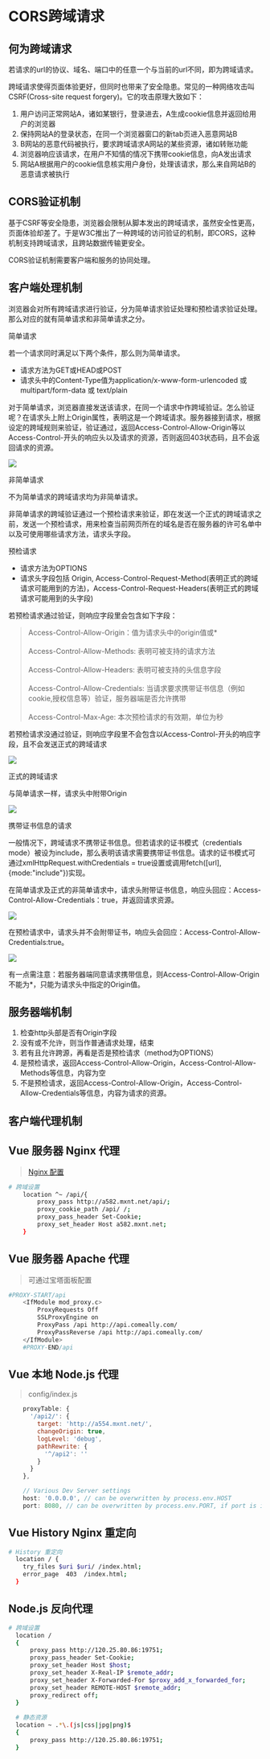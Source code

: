 CORS跨域请求
========

何为跨域请求
------

若请求的url的协议、域名、端口中的任意一个与当前的url不同，即为跨域请求。

跨域请求使得页面体验更好，但同时也带来了安全隐患。常见的一种网络攻击叫CSRF(Cross-site request forgery)。它的攻击原理大致如下：

1.  用户访问正常网站A，诸如某银行，登录进去，A生成cookie信息并返回给用户的浏览器
2.  保持网站A的登录状态，在同一个浏览器窗口的新tab页进入恶意网站B
3.  B网站的恶意代码被执行，要求跨域请求A网站的某些资源，诸如转账功能
4.  浏览器响应该请求，在用户不知情的情况下携带cookie信息，向A发出请求
5.  网站A根据用户的cookie信息核实用户身份，处理该请求，那么来自网站B的恶意请求被执行

CORS验证机制
--------

基于CSRF等安全隐患，浏览器会限制从脚本发出的跨域请求，虽然安全性更高，页面体验却差了。于是W3C推出了一种跨域的访问验证的机制，即CORS，这种机制支持跨域请求，且跨站数据传输更安全。

CORS验证机制需要客户端和服务的协同处理。

客户端处理机制
-------

浏览器会对所有跨域请求进行验证，分为简单请求验证处理和预检请求验证处理。那么对应的就有简单请求和非简单请求之分。

简单请求

若一个请求同时满足以下两个条件，那么则为简单请求。

-   请求方法为GET或HEAD或POST
-   请求头中的Content-Type值为application/x-www-form-urlencoded 或 multipart/form-data 或 text/plain

对于简单请求，浏览器直接发送该请求，在同一个请求中作跨域验证。怎么验证呢？在请求头上附上Origin属性，表明这是一个跨域请求。服务器接到请求，根据设定的跨域规则来验证，验证通过，返回Access-Control-Allow-Origin等以Access-Control-开头的响应头以及请求的资源，否则返回403状态码，且不会返回请求的资源。

![](https://user-gold-cdn.xitu.io/2019/5/6/16a8c06a3c66b0e6?imageView2/0/w/1280/h/960/format/webp/ignore-error/1)

非简单请求

不为简单请求的跨域请求均为非简单请求。

非简单请求的跨域验证通过一个预检请求来验证，即在发送一个正式的跨域请求之前，发送一个预检请求，用来检查当前网页所在的域名是否在服务器的许可名单中以及可使用哪些请求方法，请求头字段。

预检请求

-   请求方法为OPTIONS
-   请求头字段包括 Origin, Access-Control-Request-Method(表明正式的跨域请求可能用到的方法)，Access-Control-Request-Headers(表明正式的跨域请求可能用到的头字段)

若预检请求通过验证，则响应字段里会包含如下字段：

> Access-Control-Allow-Origin：值为请求头中的origin值或*\
>\
> Access-Control-Allow-Methods: 表明可被支持的请求方法\
>\
> Access-Control-Allow-Headers: 表明可被支持的头信息字段\
>\
> Access-Control-Allow-Credentials: 当请求要求携带证书信息（例如cookie,授权信息等）验证，服务器端是否允许携带\
>\
> Access-Control-Max-Age: 本次预检请求的有效期，单位为秒

若预检请求没通过验证，则响应字段里不会包含以Access-Control-开头的响应字段，且不会发送正式的跨域请求

![](https://user-gold-cdn.xitu.io/2019/5/6/16a8c06a7aa93c84?imageView2/0/w/1280/h/960/format/webp/ignore-error/1)

正式的跨域请求

与简单请求一样，请求头中附带Origin

![](https://user-gold-cdn.xitu.io/2019/5/6/16a8c06a3c8f01e7?imageView2/0/w/1280/h/960/format/webp/ignore-error/1)

携带证书信息的请求

一般情况下，跨域请求不携带证书信息。但若请求的证书模式（credentials mode）被设为include，那么表明该请求需要携带证书信息。请求的证书模式可通过xmlHttpRequest.withCredentials = true设置或调用fetch([url],{mode:"include"})实现。

在简单请求及正式的非简单请求中，请求头附带证书信息，响应头回应：Access-Control-Allow-Credentials：true，并返回请求资源。

![](https://user-gold-cdn.xitu.io/2019/5/6/16a8c06a3c2d0a30?imageView2/0/w/1280/h/960/format/webp/ignore-error/1)

在预检请求中，请求头并不会附带证书，响应头会回应：Access-Control-Allow-Credentials:true。

![](https://user-gold-cdn.xitu.io/2019/5/6/16a8c06a3c9151e5?imageView2/0/w/1280/h/960/format/webp/ignore-error/1)

有一点需注意：若服务器端同意请求携带信息，则Access-Control-Allow-Origin不能为*，只能为请求头中指定的Origin值。

服务器端机制
------

1.  检查http头部是否有Origin字段
2.  没有或不允许，则当作普通请求处理，结束
3.  若有且允许跨源，再看是否是预检请求（method为OPTIONS）
4.  是预检请求，返回Access-Control-Allow-Origin，Access-Control-Allow-Methods等信息，内容为空
5.  不是预检请求，返回Access-Control-Allow-Origin，Access-Control-Allow-Credentials等信息，内容为请求的资源。


客户端代理机制
-------

## Vue 服务器 Nginx 代理

> [Nginx 配置](/notes/laijw/linux?id=nginx)

```bash
# 跨域设置
	location ^~ /api/{
    	proxy_pass http://a582.mxnt.net/api/;
        proxy_cookie_path /api/ /;
        proxy_pass_header Set-Cookie;
        proxy_set_header Host a582.mxnt.net;
    }
```

## Vue 服务器 Apache 代理

> 可通过宝塔面板配置

```bash
#PROXY-START/api
	<IfModule mod_proxy.c>
	    ProxyRequests Off
	    SSLProxyEngine on
	    ProxyPass /api http://api.comeally.com/
	    ProxyPassReverse /api http://api.comeally.com/
    </IfModule>
	#PROXY-END/api
```

## Vue 本地 Node.js 代理

> config/index.js

```js
    proxyTable: {
      '/api2/': {
        target: 'http://a554.mxnt.net/',
        changeOrigin: true,
        logLevel: 'debug',
        pathRewrite: {
          '^/api2': ''
        }
      }
    },

    // Various Dev Server settings
    host: '0.0.0.0', // can be overwritten by process.env.HOST
    port: 8080, // can be overwritten by process.env.PORT, if port is in use, a free one will be determined
```

##  Vue History Nginx 重定向

```bash
# History 重定向
  location / {
    try_files $uri $uri/ /index.html;
    error_page  403  /index.html;
  }
```

## Node.js 反向代理

```bash
# 跨域设置
  location /
  {
      proxy_pass http://120.25.80.86:19751;
      proxy_pass_header Set-Cookie;
      proxy_set_header Host $host;
      proxy_set_header X-Real-IP $remote_addr;
      proxy_set_header X-Forwarded-For $proxy_add_x_forwarded_for;
      proxy_set_header REMOTE-HOST $remote_addr;
      proxy_redirect off;
  }
  
  # 静态资源
  location ~ .*\.(js|css|jpg|png)$
  {
      proxy_pass http://120.25.80.86:19751;
  }
```

